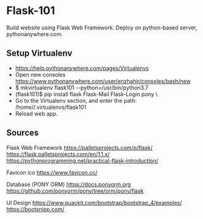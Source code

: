 # Flask-101
Build website using Flask Web Framework. Deploy on python-based server, pythonanywhere.com.

## Setup Virtualenv
+ https://help.pythonanywhere.com/pages/Virtualenvs
+ Open new consoles https://www.pythonanywhere.com/user/enzhahir/consoles/bash/new
+ $ mkvirtualenv flask101 --python=/usr/bin/python3.7
+ (flask101)$ pip install flask Flask-Mail Flask-Login pony
\
+ Go to the Virtualenv section, and enter the path: /home/<username>/.virtualenvs/flask101
+ Reload web app.

## Sources
Flask Web Framework
https://palletsprojects.com/p/flask/
https://flask.palletsprojects.com/en/1.1.x/
https://pythonprogramming.net/practical-flask-introduction/

Favicon ico
https://www.favicon.cc/

Database (PONY ORM)
https://docs.ponyorm.org
https://github.com/ponyorm/pony/tree/orm/pony/flask

UI Design
https://www.quackit.com/bootstrap/bootstrap_4/examples/
https://bootsnipp.com/
